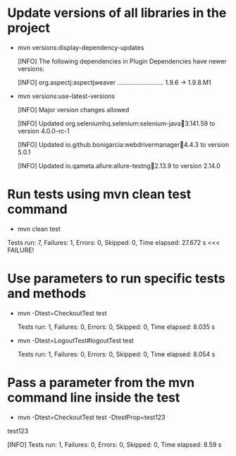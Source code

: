 # Update versions of all libraries in the project
+ mvn versions:display-dependency-updates
  
  [INFO] The following dependencies in Plugin Dependencies have newer versions:
  
  [INFO]   org.aspectj:aspectjweaver .......................... 1.9.6 -> 1.9.8.M1
  
+ mvn versions:use-latest-versions
  
  [INFO] Major version changes allowed
  
  [INFO] Updated org.seleniumhq.selenium:selenium-java:jar:3.141.59 to version 4.0.0-rc-1
  
  [INFO] Updated io.github.bonigarcia:webdrivermanager:jar:4.4.3 to version 5.0.1
  
  [INFO] Updated io.qameta.allure:allure-testng:jar:2.13.9 to version 2.14.0

# Run tests using mvn clean test command

+ mvn clean test

Tests run: 7, Failures: 1, Errors: 0, Skipped: 0, Time elapsed: 27.672 s <<< FAILURE!

# Use parameters to run specific tests and methods

+ mvn -Dtest=CheckoutTest test
  
  Tests run: 1, Failures: 0, Errors: 0, Skipped: 0, Time elapsed: 8.035 s

+ mvn -Dtest=LogoutTest#logoutTest test
  
  Tests run: 1, Failures: 0, Errors: 0, Skipped: 0, Time elapsed: 8.054 s
  
# Pass a parameter from the mvn command line inside the test

+ mvn -Dtest=CheckoutTest test -DtestProp=test123

test123

[INFO] Tests run: 1, Failures: 0, Errors: 0, Skipped: 0, Time elapsed: 8.59 s

